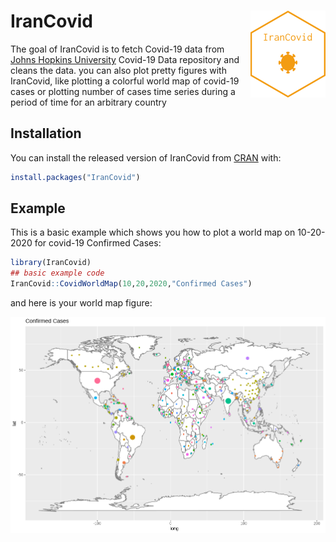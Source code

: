 
# IranCovid <img src='man/figures/logo.png' align="right" height="139" />
<!-- badges: start -->
<!-- badges: end -->

The goal of IranCovid is to fetch Covid-19 data from [Johns Hopkins University](https://github.com/CSSEGISandData/COVID-19) Covid-19 Data repository and cleans the data.
you can also plot pretty figures with IranCovid, like plotting a colorful world map of covid-19 cases or plotting number of cases time series during a period of time for an arbitrary country

## Installation

You can install the released version of IranCovid from [CRAN](https://CRAN.R-project.org) with:

``` r
install.packages("IranCovid")
```

## Example

This is a basic example which shows you how to plot a world map on 10-20-2020 for covid-19 Confirmed Cases:

``` r
library(IranCovid)
## basic example code
IranCovid::CovidWorldMap(10,20,2020,"Confirmed Cases")
```
and here is your world map figure:

![confirmed cases world map](https://github.com/pariyamd/IranCovid/blob/master/confirmed.png)

